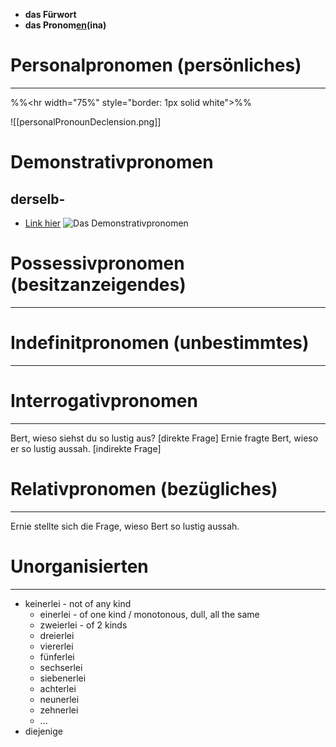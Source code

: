 - **das Fürwort**
- <b>das Pronom<ins>en</ins>(ina)</b>

# Personalpronomen (persönliches)
---
%%\<hr width="75%" style="border: 1px solid white">%%

![[personalPronounDeclension.png]]


# Demonstrativpronomen
## derselb-
- [Link hier](https://www.deutschplus.net/pages/Demonstrativpronomen_derselbe#:~:text=Das%20Demonstrativpronomen%20derselbe%2C%20dieselbe%2C%20dasselbe%20ist%20synonym%20mit%20der%20gleiche,man%20sie%20nicht%20synonym%20gebrauchen.)
![Das Demonstrativpronomen](derselbe-.png)


# Possessivpronomen (besitzanzeigendes)
---


# Indefinitpronomen (unbestimmtes)
---


# Interrogativpronomen
---
Bert, wieso siehst du so lustig aus? \[direkte Frage\]
Ernie fragte Bert, wieso er so lustig aussah. \[indirekte Frage\]


# Relativpronomen (bezügliches)
---
Ernie stellte sich die Frage, wieso Bert so lustig aussah.




# Unorganisierten
---
- keinerlei - not of any kind
	- einerlei - of one kind / monotonous, dull, all the same
	- zweierlei - of 2 kinds
	- dreierlei
	- viererlei
	- fünferlei
	- sechserlei
	- siebenerlei
	- achterlei
	- neunerlei
	- zehnerlei
	- ...
- diejenige